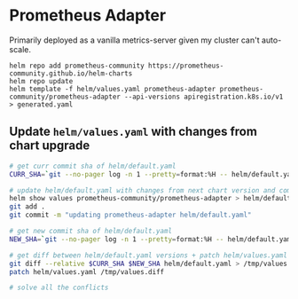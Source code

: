 # Prometheus Adapter

Primarily deployed as a vanilla metrics-server given my cluster can't auto-scale.

```
helm repo add prometheus-community https://prometheus-community.github.io/helm-charts
helm repo update
helm template -f helm/values.yaml prometheus-adapter prometheus-community/prometheus-adapter --api-versions apiregistration.k8s.io/v1 > generated.yaml
```

## Update `helm/values.yaml` with changes from chart upgrade

```bash
# get curr commit sha of helm/default.yaml
CURR_SHA=`git --no-pager log -n 1 --pretty=format:%H -- helm/default.yaml`

# update helm/default.yaml with changes from next chart version and commit
helm show values prometheus-community/prometheus-adapter > helm/default.yaml
git add .
git commit -m "updating prometheus-adapter helm/default.yaml"

# get new commit sha of helm/default.yaml
NEW_SHA=`git --no-pager log -n 1 --pretty=format:%H -- helm/default.yaml`

# get diff between helm/default.yaml versions + patch helm/values.yaml
git diff --relative $CURR_SHA $NEW_SHA helm/default.yaml > /tmp/values.diff
patch helm/values.yaml /tmp/values.diff

# solve all the conflicts
```

